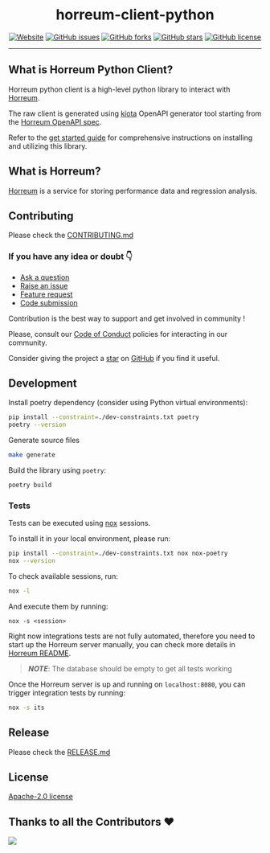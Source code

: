<div align="center">

# horreum-client-python

<a href="https://horreum.hyperfoil.io/"><img alt="Website" src="https://img.shields.io/website?up_message=live&url=https%3A%2F%2Fhorreum.hyperfoil.io/"></a>
<a href="https://github.com/Hyperfoil/horreum-client-python/issues"><img alt="GitHub issues" src="https://img.shields.io/github/issues/Hyperfoil/horreum-client-python"></a>
<a href="https://github.com/Hyperfoil/horreum-client-python/fork"><img alt="GitHub forks" src="https://img.shields.io/github/forks/Hyperfoil/horreum-client-python"></a>
<a href="https://github.com/Hyperfoil/horreum-client-python/stargazers"><img alt="GitHub stars" src="https://img.shields.io/github/stars/Hyperfoil/horreum-client-python"></a>
<a href="https://github.com/Hyperfoil/horreum-client-python/blob/main/LICENSE"><img alt="GitHub license" src="https://img.shields.io/github/license/Hyperfoil/horreum-client-python"></a> 

</div>

---
## What is Horreum Python Client?

Horreum python client is a high-level python library to interact with [Horreum](#what-is-horreum).

The raw client is generated using [kiota](https://github.com/microsoft/kiota) OpenAPI generator tool starting from
the [Horreum OpenAPI spec](https://github.com/Hyperfoil/Horreum/blob/master/docs/site/content/en/openapi/openapi.yaml).

Refer to the [get started guide](docs/GET_STARTED.md) for comprehensive instructions on installing and utilizing this library.

## What is Horreum?

[Horreum](https://github.com/Hyperfoil/Horreum) is a service for storing performance data and regression analysis.

## Contributing

Please check the [CONTRIBUTING.md](./CONTRIBUTING.md)

### If you have any idea or doubt 👇

* [Ask a question](https://github.com/Hyperfoil/horreum-client-python/discussions)
* [Raise an issue](https://github.com/Hyperfoil/horreum-client-python/issues)
* [Feature request](https://github.com/Hyperfoil/horreum-client-python/issues)
* [Code submission](https://github.com/Hyperfoil/horreum-client-python/pulls)

Contribution is the best way to support and get involved in community !

Please, consult our [Code of Conduct](./CODE_OF_CONDUCT.md) policies for interacting in our
community.

Consider giving the project a [star](https://github.com/Hyperfoil/horreum-client-python/stargazers) on
[GitHub](https://github.com/Hyperfoil/horreum-client-python/) if you find it useful.

## Development

Install poetry dependency (consider using Python virtual environments):
```bash
pip install --constraint=./dev-constraints.txt poetry
poetry --version
```

Generate source files
```bash
make generate
```

Build the library using `poetry`:
```bash
poetry build
```

### Tests
Tests can be executed using [nox](https://nox.thea.codes/en/stable/) sessions.

To install it in your local environment, please run:
```bash
pip install --constraint=./dev-constraints.txt nox nox-poetry
nox --version
```

To check available sessions, run:
```bash
nox -l
```

And execute them by running:
```
nox -s <session>
```

Right now integrations tests are not fully automated, therefore you need to start up the Horreum server manually,
you can check more details in [Horreum README](https://github.com/Hyperfoil/Horreum/blob/master/README.md#getting-started-with-development-server).

> **_NOTE_**: The database should be empty to get all tests working

Once the Horreum server is up and running on `localhost:8080`, you can trigger integration tests by running:
```bash
nox -s its
```

## Release
Please check the [RELEASE.md](./docs/RELEASE.md)

## License

[Apache-2.0 license](https://opensource.org/licenses/Apache-2.0)

## Thanks to all the Contributors ❤️

<img src="https://contrib.rocks/image?repo=Hyperfoil/horreum-client-python" />
